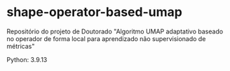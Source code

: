 # shape-operator-based-umap

Repositório do projeto de Doutorado "Algoritmo UMAP adaptativo baseado no operador de forma local para aprendizado não supervisionado de métricas"

Python: 3.9.13
